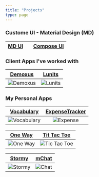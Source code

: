 ```yaml
---
title: "Projects"
type: page
---
```


### Custome UI - Material Design (MD)

| [MD UI](/projects/ui-material-design/) |     | [Compose UI](/projects/compose/) |
| :------------------------------------: | :-: | -------------------------------- |

### Client Apps I've worked with

|           [Demoxus](/projects/demoxus/)            |           [Lunits](/projects/lunits/)           |
| :------------------------------------------------: | :---------------------------------------------: |
| ![Demoxus](/images/projects/demoxus.png "Demoxus") | ![Lunits](/images/projects/lunits.png "Lunits") |

### My Personal Apps

|             [Vocabulary](/projects/vocabulary/)             |            [ExpenseTracker](/projects/expensetracker/)            |
| :---------------------------------------------------------: | :---------------------------------------------------------------: |
| ![Vocabulary](/images/projects/vocabulary.png "Vocabulary") | ![Expense](/images/projects/expensetracker.png "Expense Tracker") |

|           [One Way](/projects/oneway/)            |             [Tit Tac Toe](/projects/tictactoe/)              |
| :-----------------------------------------------: | :----------------------------------------------------------: |
| ![One Way](/images/projects/oneway.png "One Way") | ![Tic Tac Toe](/images/projects/tictactoe.png "Tic Tac Toe") |

|           [Stormy](/projects/stormy/)           |         [mChat](/projects/chat/)          |
| :---------------------------------------------: | :---------------------------------------: |
| ![Stormy](/images/projects/stormy.png "Stormy") | ![Chat](/images/projects/chat.png "Chat") |
